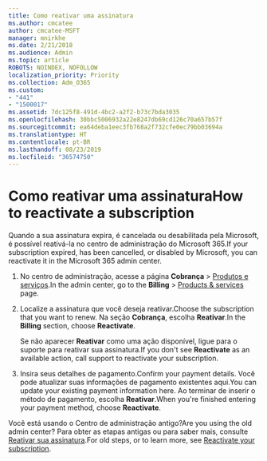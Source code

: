 ```yaml
---
title: Como reativar uma assinatura
ms.author: cmcatee
author: cmcatee-MSFT
manager: mnirkhe
ms.date: 2/21/2018
ms.audience: Admin
ms.topic: article
ROBOTS: NOINDEX, NOFOLLOW
localization_priority: Priority
ms.collection: Adm_O365
ms.custom:
- "441"
- "1500017"
ms.assetid: 7dc125f8-491d-4bc2-a2f2-b73c7bda3035
ms.openlocfilehash: 30bbc5006932a22e8247db69cd126c70a657b57f
ms.sourcegitcommit: ea64deba1eec3fb768a2f732cfe0ec79bb03694a
ms.translationtype: HT
ms.contentlocale: pt-BR
ms.lasthandoff: 08/23/2019
ms.locfileid: "36574750"
---
```

# <a name="how-to-reactivate-a-subscription"></a><span data-ttu-id="12f7f-102">Como reativar uma assinatura</span><span class="sxs-lookup"><span data-stu-id="12f7f-102">How to reactivate a subscription</span></span>

<span data-ttu-id="12f7f-103">Quando a sua assinatura expira, é cancelada ou desabilitada pela Microsoft, é possível reativá-la no centro de administração do Microsoft 365.</span><span class="sxs-lookup"><span data-stu-id="12f7f-103">If your subscription expired, has been cancelled, or disabled by Microsoft, you can reactivate it in the Microsoft 365 admin center.</span></span>
  
1. <span data-ttu-id="12f7f-104">No centro de administração, acesse a página **Cobrança** \> [Produtos e serviços](https://go.microsoft.com/fwlink/p/?linkid=842054).</span><span class="sxs-lookup"><span data-stu-id="12f7f-104">In the admin center, go to the **Billing** \> [Products & services](https://go.microsoft.com/fwlink/p/?linkid=842054) page.</span></span>

2. <span data-ttu-id="12f7f-105">Localize a assinatura que você deseja reativar.</span><span class="sxs-lookup"><span data-stu-id="12f7f-105">Choose the subscription that you want to renew.</span></span> <span data-ttu-id="12f7f-106">Na seção **Cobrança**, escolha **Reativar**.</span><span class="sxs-lookup"><span data-stu-id="12f7f-106">In the **Billing** section, choose **Reactivate**.</span></span>

    <span data-ttu-id="12f7f-107">Se não aparecer **Reativar** como uma ação disponível, ligue para o suporte para reativar sua assinatura.</span><span class="sxs-lookup"><span data-stu-id="12f7f-107">If you don't see **Reactivate** as an available action, call support to reactivate your subscription.</span></span>

3. <span data-ttu-id="12f7f-108">Insira seus detalhes de pagamento.</span><span class="sxs-lookup"><span data-stu-id="12f7f-108">Confirm your payment details.</span></span> <span data-ttu-id="12f7f-109">Você pode atualizar suas informações de pagamento existentes aqui.</span><span class="sxs-lookup"><span data-stu-id="12f7f-109">You can update your existing payment information here.</span></span> <span data-ttu-id="12f7f-110">Ao terminar de inserir o método de pagamento, escolha **Reativar**.</span><span class="sxs-lookup"><span data-stu-id="12f7f-110">When you're finished entering your payment method, choose **Reactivate**.</span></span>

<span data-ttu-id="12f7f-111">Você está usando o Centro de administração antigo?</span><span class="sxs-lookup"><span data-stu-id="12f7f-111">Are you using the old admin center?</span></span> <span data-ttu-id="12f7f-112">Para obter as etapas antigas ou para saber mais, consulte [Reativar sua assinatura](https://docs.microsoft.com/office365/admin/subscriptions-and-billing/reactivate-your-subscription).</span><span class="sxs-lookup"><span data-stu-id="12f7f-112">For old steps, or to learn more, see [Reactivate your subscription](https://docs.microsoft.com/office365/admin/subscriptions-and-billing/reactivate-your-subscription).</span></span>

